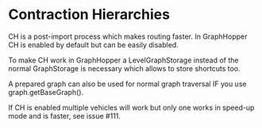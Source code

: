 # Contraction Hierarchies

CH is a post-import process which makes routing faster. 
In GraphHopper CH is enabled by default but can be easily disabled.

To make CH work in GraphHopper a LevelGraphStorage instead of the normal GraphStorage 
is necessary which allows to store shortcuts too.

A prepared graph can also be used for normal graph traversal IF you use graph.getBaseGraph().

If CH is enabled multiple vehicles will work but only one works in speed-up mode and is faster, see issue #111.
